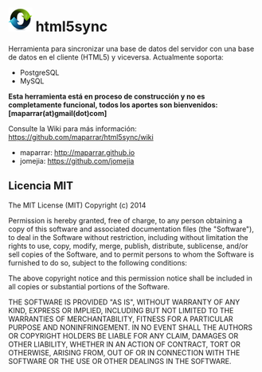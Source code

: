 # ![html5sync](html5sync/resources/images/sync_48.png) html5sync

Herramienta para sincronizar una base de datos del servidor con una base de datos en el cliente (HTML5) y viceversa. Actualmente soporta:
* PostgreSQL
* MySQL

**Esta herramienta está en proceso de construcción y no es completamente funcional, todos los aportes son bienvenidos: [maparrar(at)gmail(dot)com]**



Consulte la Wiki para más información: https://github.com/maparrar/html5sync/wiki

- maparrar: http://maparrar.github.io
- jomejia: https://github.com/jomejia


## Licencia MIT
The MIT License (MIT) Copyright (c) 2014

Permission is hereby granted, free of charge, to any person obtaining a copy of this software and associated documentation files (the "Software"), to deal in the Software without restriction, including without limitation the rights to use, copy, modify, merge, publish, distribute, sublicense, and/or sell copies of the Software, and to permit persons to whom the Software is furnished to do so, subject to the following conditions:

The above copyright notice and this permission notice shall be included in all copies or substantial portions of the Software.

THE SOFTWARE IS PROVIDED "AS IS", WITHOUT WARRANTY OF ANY KIND, EXPRESS OR IMPLIED, INCLUDING BUT NOT LIMITED TO THE WARRANTIES OF MERCHANTABILITY, FITNESS FOR A PARTICULAR PURPOSE AND NONINFRINGEMENT. IN NO EVENT SHALL THE AUTHORS OR COPYRIGHT HOLDERS BE LIABLE FOR ANY CLAIM, DAMAGES OR OTHER LIABILITY, WHETHER IN AN ACTION OF CONTRACT, TORT OR OTHERWISE, ARISING FROM, OUT OF OR IN CONNECTION WITH THE SOFTWARE OR THE USE OR OTHER DEALINGS IN THE SOFTWARE.
